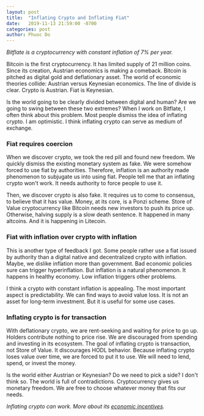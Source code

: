 ```yaml
---
layout: post
title:  "Inflating Crypto and Inflating Fiat"
date:   2019-11-13 21:59:00 -0700
categories: post
author: Phuoc Do
---
```


*Bitflate is a cryptocurrency with constant inflation of 7% per year.*

Bitcoin is the first cryptocurrency. It has limited supply of 21 million coins. Since its creation, Austrian economics is making a comeback. Bitcoin is pitched as digital gold and deflationary asset. The world of economic theories collide: Austrian versus Keynesian economics. The line of divide is clear. Crypto is Austrian. Fiat is Keynesian.

Is the world going to be clearly divided between digital and human? Are we going to swing between these two extremes? When I work on Bitflate, I often think about this problem. Most people dismiss the idea of inflating crypto. I am optimistic. I think inflating crypto can serve as medium of exchange.

### Fiat requires coercion

When we discover crypto, we took the red pill and found new freedom. We quickly dismiss the existing monetary system as fake. We were somehow forced to use fiat by authorities. Therefore, inflation is an authority made phenomenon to subjugate us into using fiat. People tell me that an inflating crypto won't work. It needs authority to force people to use it.

Then, we discover crypto is also fake. It requires us to come to consensus, to believe that it has value. Money, at its core, is a Ponzi scheme. Store of Value cryptocurrency like Bitcoin needs new investors to push its price up. Otherwise, halving supply is a slow death sentence. It happened in many altcoins. And it is happening in Litecoin.

### Fiat with inflation over crypto with inflation

This is another type of feedback I got. Some people rather use a fiat issued by authority than a digital native and decentralized crypto with inflation. Maybe, we dislike inflation more than government. Bad economic policies sure can trigger hyperinflation. But inflation is a natural phenomenon. It happens in healthy economy. Low inflation triggers other problems.

I think a crypto with constant inflation is appealing. The most important aspect is predictability. We can find ways to avoid value loss. It is not an asset for long-term investment. But it is useful for some use cases.

### Inflating crypto is for transaction

With deflationary crypto, we are rent-seeking and waiting for price to go up. Holders contribute nothing to price rise. We are discouraged from spending and investing in its ecosystem. The goal of inflating crypto is transaction, not Store of Value. It discourages HODL behavior. Because inflating crypto loses value over time, we are forced to put it to use. We will need to lend, spend, or invest the money.

Is the world either Austrian or Keynesian? Do we need to pick a side? I don't think so. The world is full of contradictions. Cryptocurrency gives us monetary freedom. We are free to choose whatever money that fits our needs.

*Inflating crypto can work. More about its [economic incentives](/post/2019/11/01/economic-incentives-for-inflating-cryptocurrency.html).*